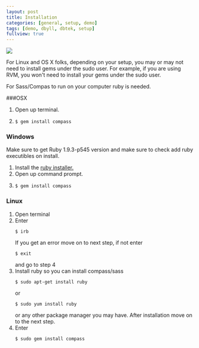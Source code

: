 ```yaml
---
layout: post
title: Installation
categories: [general, setup, demo]
tags: [demo, dbyll, dbtek, setup]
fullview: true
---
```

<img class="gob-dance" src="{{ site.baseurl }}/assets/media/gob-car-dance.gif"/>
<p>For Linux and OS X folks, depending on your setup, you may or may not need to install gems under the sudo user. For example, if you are using RVM, you won't need to install your gems under the sudo user.</p>

<p>For Sass/Compas to run on your computer ruby is needed.</p>

###OSX
<ol>
  <li>Open up terminal.</li>
  <li><pre><code>$ gem install compass</code></pre></li>
</ol>

<h3>Windows</h3>
<p>Make sure to get Ruby 1.9.3-p545 version and
make sure to check add ruby executibles on install.</p>
<ol>
  <li>Install the <a href="http://rubyinstaller.org/" target="_none">ruby installer.</a>
  </li>
  <li>Open up command prompt.</li>
  <li><pre><code>$ gem install compass</code></pre></li>
</ol>



<h3>Linux</h3>

<ol>
  <li>Open terminal</li>
  <li>Enter <pre><code>$ irb</code></pre> If you get an error move on to next step, if not enter <pre><code>$ exit</code></pre> and go to step 4</li>
  <li>Install ruby so you can install compass/sass <pre><code>$ sudo apt-get install ruby</code></pre>or
<pre><code>$ sudo yum install ruby</code></pre> or any other package manager you may have. After installation move on to the next step.
  </li>
  <li>Enter <pre><code>$ sudo gem install compass</code></pre></li>
</ol>
